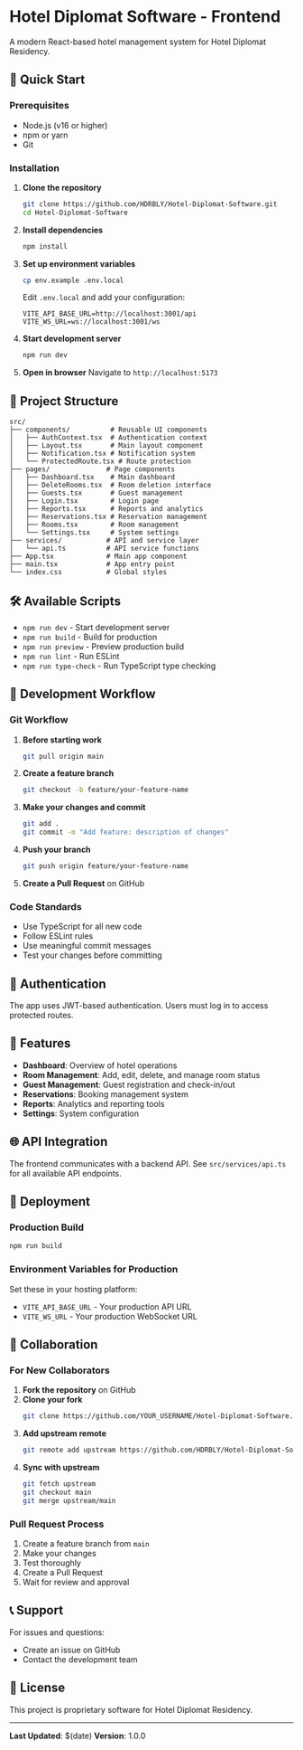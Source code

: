 # Hotel Diplomat Software - Frontend

A modern React-based hotel management system for Hotel Diplomat Residency.

## 🚀 Quick Start

### Prerequisites
- Node.js (v16 or higher)
- npm or yarn
- Git

### Installation

1. **Clone the repository**
   ```bash
   git clone https://github.com/HDRBLY/Hotel-Diplomat-Software.git
   cd Hotel-Diplomat-Software
   ```

2. **Install dependencies**
   ```bash
   npm install
   ```

3. **Set up environment variables**
   ```bash
   cp env.example .env.local
   ```
   Edit `.env.local` and add your configuration:
   ```env
   VITE_API_BASE_URL=http://localhost:3001/api
   VITE_WS_URL=ws://localhost:3001/ws
   ```

4. **Start development server**
   ```bash
   npm run dev
   ```

5. **Open in browser**
   Navigate to `http://localhost:5173`

## 📁 Project Structure

```
src/
├── components/          # Reusable UI components
│   ├── AuthContext.tsx  # Authentication context
│   ├── Layout.tsx       # Main layout component
│   ├── Notification.tsx # Notification system
│   └── ProtectedRoute.tsx # Route protection
├── pages/              # Page components
│   ├── Dashboard.tsx    # Main dashboard
│   ├── DeleteRooms.tsx  # Room deletion interface
│   ├── Guests.tsx       # Guest management
│   ├── Login.tsx        # Login page
│   ├── Reports.tsx      # Reports and analytics
│   ├── Reservations.tsx # Reservation management
│   ├── Rooms.tsx        # Room management
│   └── Settings.tsx     # System settings
├── services/           # API and service layer
│   └── api.ts          # API service functions
├── App.tsx             # Main app component
├── main.tsx            # App entry point
└── index.css           # Global styles
```

## 🛠️ Available Scripts

- `npm run dev` - Start development server
- `npm run build` - Build for production
- `npm run preview` - Preview production build
- `npm run lint` - Run ESLint
- `npm run type-check` - Run TypeScript type checking

## 🔧 Development Workflow

### Git Workflow

1. **Before starting work**
   ```bash
   git pull origin main
   ```

2. **Create a feature branch**
   ```bash
   git checkout -b feature/your-feature-name
   ```

3. **Make your changes and commit**
   ```bash
   git add .
   git commit -m "Add feature: description of changes"
   ```

4. **Push your branch**
   ```bash
   git push origin feature/your-feature-name
   ```

5. **Create a Pull Request** on GitHub

### Code Standards

- Use TypeScript for all new code
- Follow ESLint rules
- Use meaningful commit messages
- Test your changes before committing

## 🔐 Authentication

The app uses JWT-based authentication. Users must log in to access protected routes.

## 📱 Features

- **Dashboard**: Overview of hotel operations
- **Room Management**: Add, edit, delete, and manage room status
- **Guest Management**: Guest registration and check-in/out
- **Reservations**: Booking management system
- **Reports**: Analytics and reporting tools
- **Settings**: System configuration

## 🌐 API Integration

The frontend communicates with a backend API. See `src/services/api.ts` for all available API endpoints.

## 🚀 Deployment

### Production Build
```bash
npm run build
```

### Environment Variables for Production
Set these in your hosting platform:
- `VITE_API_BASE_URL` - Your production API URL
- `VITE_WS_URL` - Your production WebSocket URL

## 🤝 Collaboration

### For New Collaborators

1. **Fork the repository** on GitHub
2. **Clone your fork**
   ```bash
   git clone https://github.com/YOUR_USERNAME/Hotel-Diplomat-Software.git
   ```
3. **Add upstream remote**
   ```bash
   git remote add upstream https://github.com/HDRBLY/Hotel-Diplomat-Software.git
   ```
4. **Sync with upstream**
   ```bash
   git fetch upstream
   git checkout main
   git merge upstream/main
   ```

### Pull Request Process

1. Create a feature branch from `main`
2. Make your changes
3. Test thoroughly
4. Create a Pull Request
5. Wait for review and approval

## 📞 Support

For issues and questions:
- Create an issue on GitHub
- Contact the development team

## 📄 License

This project is proprietary software for Hotel Diplomat Residency.

---

**Last Updated**: $(date)
**Version**: 1.0.0 